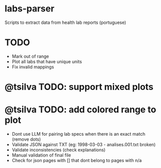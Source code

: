 # labs-parser

Scripts to extract data from health lab reports (portuguese)

# TODO

- Mark out of range
- Plot all labs that have unique units
- Fix invalid mappings
# @tsilva TODO: support mixed plots
# @tsilva TODO: add colored range to plot

- Dont use LLM for pairing lab specs when there is an exact match (remove dots)
- Validate JSON against TXT (eg: 1998-03-03 - analises.001.txt broken)
- Validate inconsistencies (check explanations)
- Manual validation of final file
- Check for json pages with [] that dont belong to pages with n/a